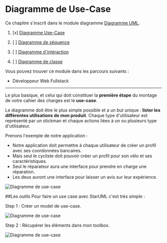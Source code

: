 
# Diagramme de Use-Case

Ce chapitre s'inscrit dans le module diagramme [Diagramme UML](https://github.com/simplonco/Diagrammes-UML).

1. [x] [Diagramme Use-Case](https://github.com/simplonco/UML-Use-Case)
	
2. [ ] [Diagramme de séquence](https://github.com/simplonco/UML-Sequence)
	
3. [ ] [Diagramme d'intéraction](https://github.com/simplonco/UML-Interaction)
	
4. [ ] [Diagramme de classe](https://github.com/simplonco/UML-Class)

Vous pouvez trouver ce module dans les parcours suivants :

+ Développeur Web Fullstack

------------

Le plus basique, et celui qui doit constituer la **première étape** du montage de votre cahier des charges est le **use-case**.

Le diagramme doit être le plus simple possible et a un but unique : **lister les différentes utilisations de mon produit**. Chaque type d'utilisateur est représenté par un stickman et chaque actions liées à un ou plusieurs type d'utilisateur.

Prenons l'exemple de notre application :

+ Notre application doit permettre à chaque utilisateur de créer un profil avec ses coordonnées bancaires.
+ Mais seul le cycliste doit pouvoir créer un profil pour son vélo et ses caractéristiques.
+ Seul le réparateur aura une interface pour prendre en charge une réparation.
+ Les deux auront une interface pour laisser un avis sur leur expérience.

![Diagramme de use-case](https://raw.githubusercontent.com/simplonco/UML-Use-Case/master/use-case.jpg)

##Les outils
Pour faire un use case avec StarUML c'est très simple :

Step 1 : Créer un model de use-case.

![Diagramme de use-case](https://raw.githubusercontent.com/simplonco/UML-Use-Case/master/starUML-create.png)

Step 2 : Récupérer les éléments dans mon toolbox.

![Diagramme de use-case](https://raw.githubusercontent.com/simplonco/UML-Use-Case/master/starUML-Actor.png)
